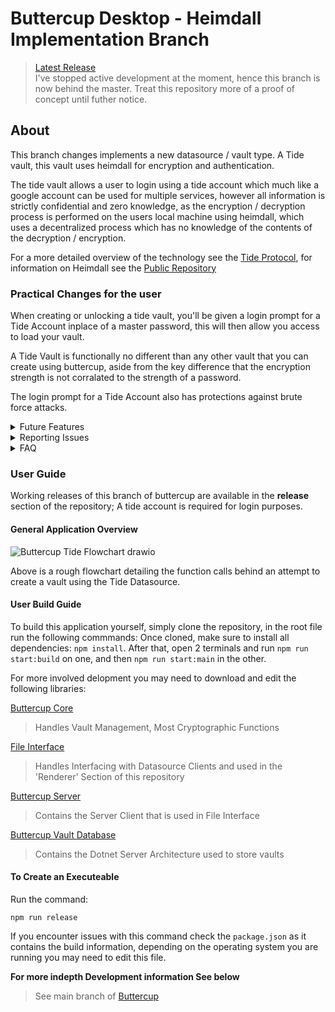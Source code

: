 # Buttercup Desktop - Heimdall Implementation Branch
> [Latest Release](https://github.com/muddykat-tech/buttercup-desktop-tide/releases)<br>
> I've stopped active development at the moment, hence this branch is now behind the master.
> Treat this repository more of a proof of concept until futher notice.<br>

## About
This branch changes implements a new datasource / vault type. A Tide vault, this vault uses heimdall for encryption and authentication. 

The tide vault allows a user to login using a tide account which much like a google account can be used for multiple services, however all information is strictly confidential and zero knowledge, as the encryption / decryption process is performed on the users local machine using heimdall, which uses a decentralized process which has no knowledge of the contents of the decryption / encryption. 

For a more detailed overview of the technology see the [Tide Protocol](https://tide.org/tideprotocol), for information on Heimdall see the [Public Repository](https://github.com/tide-foundation/heimdall)

### Practical Changes for the user
When creating or unlocking a tide vault, you'll be given a login prompt for a Tide Account inplace of a master password, this will then allow you access to load your vault.

A Tide Vault is functionally no different than any other vault that you can create using buttercup, aside from the key difference that the encryption strength is not corralated to the strength of a password.

The login prompt for a Tide Account also has protections against brute force attacks.

<details>
    <summary>Future Features</summary>
    The ability to nominate another Tide Account access to specific group folders in your own tide vault; This is possible due to Tide's technology and is a feature that our team would like to implement. 
</details>

<details>
    <summary>Reporting Issues</summary>
    Check the <a href="https://github.com/Muddykat-tech/buttercup-desktop-tide/issues">Issues</a> Section in the github 
</details>

<details>
    <summary>FAQ</summary>
    Q: Why am I getting a warning that the enclave could not be verified at the tide login screen? <br>
    A: This warning is in place because we don't have a true Vendor Key, this system is used to authenticate if the application is a genuine instance, as we don't have it the warning is in place to warn users to only install the app from known good sources.
</details>

### User Guide
Working releases of this branch of buttercup are available in the **release** section of the repository; A tide account is required for login purposes.

#### General Application Overview 
![Buttercup Tide Flowchart drawio](https://github.com/Muddykat-tech/buttercup-desktop-tide/assets/17131200/56c3d114-4c5e-47e6-8dd9-62eaf4fdd664)

Above is a rough flowchart detailing the function calls behind an attempt to create a vault using the Tide Datasource.

#### User Build Guide
To build this application yourself, simply clone the repository, in the root file run the following commmands:
Once cloned, make sure to install all dependencies: ```npm install```. After that, open 2 terminals and run ```npm run start:build``` on one, and then ```npm run start:main``` in the other.

For more involved delopment you may need to download and edit the following libraries:

[Buttercup Core](https://github.com/Muddykat-tech/buttercup-core-heimdall)
> Handles Vault Management, Most Cryptographic Functions 

[File Interface](https://github.com/Muddykat-tech/file-interface)
> Handles Interfacing with Datasource Clients and used in the 'Renderer' Section of this repository

[Buttercup Server](https://github.com/Amalsaju/buttercup-server)
> Contains the Server Client that is used in File Interface

[Buttercup Vault Database](https://github.com/Amalsaju/buttercup-vault-database)
> Contains the Dotnet Server Architecture used to store vaults

#### To Create an Executeable
Run the command:
```
npm run release
```
If you encounter issues with this command check the ```package.json``` as it contains the build information, depending on the operating system you are running you may need to edit this file.

**For more indepth Development information See below**
> See main branch of [Buttercup](https://github.com/buttercup/buttercup-desktop/tree/master)<br>
